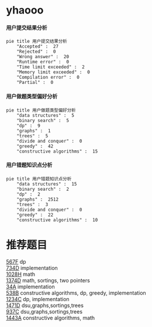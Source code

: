 # yhaooo

<!-- tabs:start -->



#### **用户提交结果分析**

```mermaid
pie title 用户提交结果分析
    "Accepted" :  27
    "Rejected" :  0
    "Wrong answer" :  20
    "Runtime error" :  0
    "Time limit exceeded" :  2
    "Memory limit exceeded" :  0
    "Compilation error" :  0
    "Partial" :  0
```

#### **用户做题类型偏好分析**

```mermaid
pie title 用户做题类型偏好分析
    "data structures" :  5
    "binary search" :  5
    "dp" :  9
    "graphs" :  1
    "trees" :  5
    "divide and conquer" :  0
    "greedy" :  42
    "constructive algorithms" :  15
```
#### **用户错题知识点分析**

```mermaid
pie title 用户错题知识点分析
    "data structures" :  15
    "binary search" :  2
    "dp" :  2
    "graphs" :  2512
    "trees" :  3
    "divide and conquer" :  0
    "greedy" :  22
    "constructive algorithms" :  10
```



<!-- tabs:end -->
# 推荐题目
[567F](https://codeforces.com/contest/567/problem/F)		dp		  
[734D](https://codeforces.com/contest/734/problem/D)		implementation		  
[1028H](https://codeforces.com/contest/1028/problem/H)		math		  
[1374D](https://codeforces.com/contest/1374/problem/D)		math,
                        sortings,
                        two pointers		  
[34A](https://codeforces.com/contest/34/problem/A)		implementation		  
[538B](https://codeforces.com/contest/538/problem/B)		constructive algorithms,
                        dp,
                        greedy,
                        implementation		  
[1234C](https://codeforces.com/contest/1234/problem/C)		dp,
                        implementation		  
[1471D](https://codeforces.com/contest/1471/problem/D)		dsu,graphs,sortings,trees		  
[937C](https://codeforces.com/contest/937/problem/C)		dsu,graphs,sortings,trees		  
[1443A](https://codeforces.com/contest/1443/problem/A)		constructive algorithms,
                        math		  
